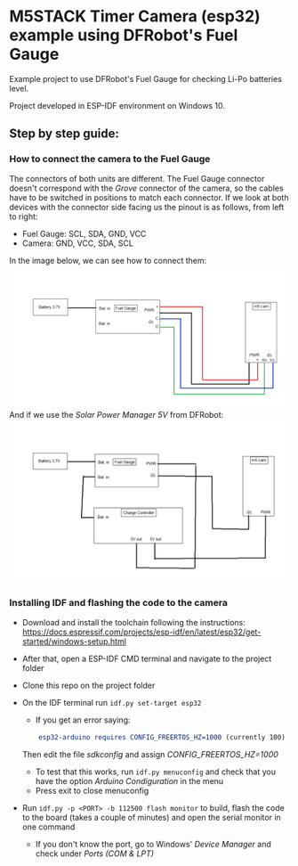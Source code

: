 # M5STACK Timer Camera (esp32) example using DFRobot's Fuel Gauge

Example project to use DFRobot's Fuel Gauge for checking Li-Po batteries level.

Project developed in ESP-IDF environment on Windows 10.

## Step by step guide:
### How to connect the camera to the Fuel Gauge
The connectors of both units are different. The Fuel Gauge connector doesn't correspond with the *Grove* connector of the camera, so the cables have to be switched in positions to match each connector. If we look at both devices with the connector side facing us the pinout is as follows, from left to right:
- Fuel Gauge: SCL, SDA, GND, VCC
- Camera: GND, VCC, SDA, SCL

In the image below, we can see how to connect them:
![This is an image](images/connection.png)
And if we use the *Solar Power Manager 5V* from DFRobot:
![This is an image](images/with_charge_controller.png)
### Installing IDF and flashing the code to the camera
- Download and install the toolchain following the instructions: 
https://docs.espressif.com/projects/esp-idf/en/latest/esp32/get-started/windows-setup.html
- After that, open a ESP-IDF CMD terminal and navigate to the project folder
- Clone this repo on the project folder
- On the IDF terminal run `idf.py set-target esp32`
    - If you get an error saying: 
    ``` CMake Error at components/arduino/CMakeLists.txt:215 (message):
        esp32-arduino requires CONFIG_FREERTOS_HZ=1000 (currently 100)
    ```
    Then edit the file *sdkconfig* and assign *CONFIG_FREERTOS_HZ=1000*
    - To test that this works, run `idf.py menuconfig` and check that you have the option *Arduino Condiguration* in the menu
    - Press exit to close menuconfig
    
- Run `idf.py -p <PORT> -b 112500 flash monitor` to build, flash the code to the board (takes a couple of minutes) and open the serial monitor in one command
    - If you don't know the port, go to Windows' *Device Manager* and check under *Ports (COM & LPT)*
